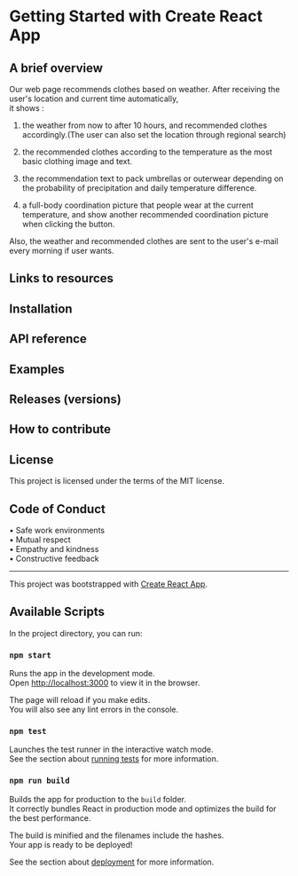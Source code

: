 # Getting Started with Create React App


## A brief overview
Our web page recommends clothes based on weather. After receiving the user's location and current time automatically,  
it shows :
1. the weather from now to after 10 hours, and recommended clothes accordingly.(The user can also set the location through regional search)

2. the recommended clothes according to the temperature as the most basic clothing image and text.
   
3. the recommendation text to pack umbrellas or outerwear depending on the probability of precipitation and daily temperature difference.

4. a full-body coordination picture that people wear at the current temperature, and show another recommended coordination picture when clicking the button.
   
Also, the weather and recommended clothes are sent to the user's e-mail every morning if user wants.  


## Links to resources

## Installation  

## API reference  

## Examples  

## Releases (versions)  

## How to contribute 

## License  
This project is licensed under the terms of the MIT license.

## Code of Conduct
• Safe work environments  
• Mutual respect  
• Empathy and kindness  
• Constructive feedback  

---

This project was bootstrapped with [Create React App](https://github.com/facebook/create-react-app).

## Available Scripts

In the project directory, you can run:

### `npm start`

Runs the app in the development mode.\
Open [http://localhost:3000](http://localhost:3000) to view it in the browser.

The page will reload if you make edits.\
You will also see any lint errors in the console.

### `npm test`

Launches the test runner in the interactive watch mode.\
See the section about [running tests](https://facebook.github.io/create-react-app/docs/running-tests) for more information.

### `npm run build`

Builds the app for production to the `build` folder.\
It correctly bundles React in production mode and optimizes the build for the best performance.

The build is minified and the filenames include the hashes.\
Your app is ready to be deployed!

See the section about [deployment](https://facebook.github.io/create-react-app/docs/deployment) for more information.
